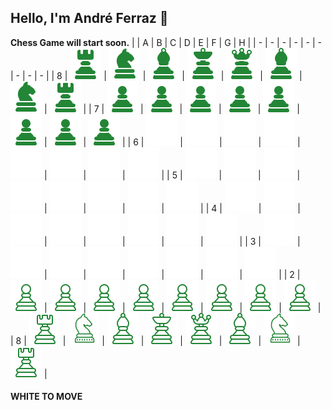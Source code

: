 ## Hello, I'm André Ferraz 👋

**Chess Game will start soon.** 
|   | A | B | C | D | E | F | G | H |
| - | - | - | - | - | - | - | - | - |
| 8 | ![](https://raw.githubusercontent.com/andreferrazz/andreferrazz/master/chess_images/black/rook.png) | ![](https://raw.githubusercontent.com/andreferrazz/andreferrazz/master/chess_images/black/knight.png) | ![](https://raw.githubusercontent.com/andreferrazz/andreferrazz/master/chess_images/black/bishop.png) | ![](https://raw.githubusercontent.com/andreferrazz/andreferrazz/master/chess_images/black/king.png) | ![](https://raw.githubusercontent.com/andreferrazz/andreferrazz/master/chess_images/black/queen.png) | ![](https://raw.githubusercontent.com/andreferrazz/andreferrazz/master/chess_images/black/bishop.png) | ![](https://raw.githubusercontent.com/andreferrazz/andreferrazz/master/chess_images/black/knight.png) | ![](https://raw.githubusercontent.com/andreferrazz/andreferrazz/master/chess_images/black/rook.png) |
| 7 | ![](https://raw.githubusercontent.com/andreferrazz/andreferrazz/master/chess_images/black/pawn.png) | ![](https://raw.githubusercontent.com/andreferrazz/andreferrazz/master/chess_images/black/pawn.png) | ![](https://raw.githubusercontent.com/andreferrazz/andreferrazz/master/chess_images/black/pawn.png) | ![](https://raw.githubusercontent.com/andreferrazz/andreferrazz/master/chess_images/black/pawn.png) | ![](https://raw.githubusercontent.com/andreferrazz/andreferrazz/master/chess_images/black/pawn.png) | ![](https://raw.githubusercontent.com/andreferrazz/andreferrazz/master/chess_images/black/pawn.png) | ![](https://raw.githubusercontent.com/andreferrazz/andreferrazz/master/chess_images/black/pawn.png) | ![](https://raw.githubusercontent.com/andreferrazz/andreferrazz/master/chess_images/black/pawn.png) |
| 6 | ![](https://raw.githubusercontent.com/andreferrazz/andreferrazz/master/chess_images/blank.png) | ![](https://raw.githubusercontent.com/andreferrazz/andreferrazz/master/chess_images/blank.png) | ![](https://raw.githubusercontent.com/andreferrazz/andreferrazz/master/chess_images/blank.png) | ![](https://raw.githubusercontent.com/andreferrazz/andreferrazz/master/chess_images/blank.png) | ![](https://raw.githubusercontent.com/andreferrazz/andreferrazz/master/chess_images/blank.png) | ![](https://raw.githubusercontent.com/andreferrazz/andreferrazz/master/chess_images/blank.png) | ![](https://raw.githubusercontent.com/andreferrazz/andreferrazz/master/chess_images/blank.png) | ![](https://raw.githubusercontent.com/andreferrazz/andreferrazz/master/chess_images/blank.png) |
| 5 | ![](https://raw.githubusercontent.com/andreferrazz/andreferrazz/master/chess_images/blank.png) | ![](https://raw.githubusercontent.com/andreferrazz/andreferrazz/master/chess_images/blank.png) | ![](https://raw.githubusercontent.com/andreferrazz/andreferrazz/master/chess_images/blank.png) | ![](https://raw.githubusercontent.com/andreferrazz/andreferrazz/master/chess_images/blank.png) | ![](https://raw.githubusercontent.com/andreferrazz/andreferrazz/master/chess_images/blank.png) | ![](https://raw.githubusercontent.com/andreferrazz/andreferrazz/master/chess_images/blank.png) | ![](https://raw.githubusercontent.com/andreferrazz/andreferrazz/master/chess_images/blank.png) | ![](https://raw.githubusercontent.com/andreferrazz/andreferrazz/master/chess_images/blank.png) |
| 4 | ![](https://raw.githubusercontent.com/andreferrazz/andreferrazz/master/chess_images/blank.png) | ![](https://raw.githubusercontent.com/andreferrazz/andreferrazz/master/chess_images/blank.png) | ![](https://raw.githubusercontent.com/andreferrazz/andreferrazz/master/chess_images/blank.png) | ![](https://raw.githubusercontent.com/andreferrazz/andreferrazz/master/chess_images/blank.png) | ![](https://raw.githubusercontent.com/andreferrazz/andreferrazz/master/chess_images/blank.png) | ![](https://raw.githubusercontent.com/andreferrazz/andreferrazz/master/chess_images/blank.png) | ![](https://raw.githubusercontent.com/andreferrazz/andreferrazz/master/chess_images/blank.png) | ![](https://raw.githubusercontent.com/andreferrazz/andreferrazz/master/chess_images/blank.png) |
| 3 | ![](https://raw.githubusercontent.com/andreferrazz/andreferrazz/master/chess_images/blank.png) | ![](https://raw.githubusercontent.com/andreferrazz/andreferrazz/master/chess_images/blank.png) | ![](https://raw.githubusercontent.com/andreferrazz/andreferrazz/master/chess_images/blank.png) | ![](https://raw.githubusercontent.com/andreferrazz/andreferrazz/master/chess_images/blank.png) | ![](https://raw.githubusercontent.com/andreferrazz/andreferrazz/master/chess_images/blank.png) | ![](https://raw.githubusercontent.com/andreferrazz/andreferrazz/master/chess_images/blank.png) | ![](https://raw.githubusercontent.com/andreferrazz/andreferrazz/master/chess_images/blank.png) | ![](https://raw.githubusercontent.com/andreferrazz/andreferrazz/master/chess_images/blank.png) |
| 2 | ![](https://raw.githubusercontent.com/andreferrazz/andreferrazz/master/chess_images/white/pawn.png) | ![](https://raw.githubusercontent.com/andreferrazz/andreferrazz/master/chess_images/white/pawn.png) | ![](https://raw.githubusercontent.com/andreferrazz/andreferrazz/master/chess_images/white/pawn.png) | ![](https://raw.githubusercontent.com/andreferrazz/andreferrazz/master/chess_images/white/pawn.png) | ![](https://raw.githubusercontent.com/andreferrazz/andreferrazz/master/chess_images/white/pawn.png) | ![](https://raw.githubusercontent.com/andreferrazz/andreferrazz/master/chess_images/white/pawn.png) | ![](https://raw.githubusercontent.com/andreferrazz/andreferrazz/master/chess_images/white/pawn.png) | ![](https://raw.githubusercontent.com/andreferrazz/andreferrazz/master/chess_images/white/pawn.png) |
| 8 | ![](https://raw.githubusercontent.com/andreferrazz/andreferrazz/master/chess_images/white/rook.png) | ![](https://raw.githubusercontent.com/andreferrazz/andreferrazz/master/chess_images/white/knight.png) | ![](https://raw.githubusercontent.com/andreferrazz/andreferrazz/master/chess_images/white/bishop.png) | ![](https://raw.githubusercontent.com/andreferrazz/andreferrazz/master/chess_images/white/king.png) | ![](https://raw.githubusercontent.com/andreferrazz/andreferrazz/master/chess_images/white/queen.png) | ![](https://raw.githubusercontent.com/andreferrazz/andreferrazz/master/chess_images/white/bishop.png) | ![](https://raw.githubusercontent.com/andreferrazz/andreferrazz/master/chess_images/white/knight.png) | ![](https://raw.githubusercontent.com/andreferrazz/andreferrazz/master/chess_images/white/rook.png) |

#### **WHITE TO MOVE**